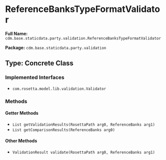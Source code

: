 # ReferenceBanksTypeFormatValidator

**Full Name:** `cdm.base.staticdata.party.validation.ReferenceBanksTypeFormatValidator`

**Package:** `cdm.base.staticdata.party.validation`

## Type: Concrete Class

### Implemented Interfaces

- `com.rosetta.model.lib.validation.Validator`

### Methods

#### Getter Methods

- `List getValidationResults(RosettaPath arg0, ReferenceBanks arg1)`
- `List getComparisonResults(ReferenceBanks arg0)`

#### Other Methods

- `ValidationResult validate(RosettaPath arg0, ReferenceBanks arg1)`

